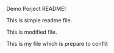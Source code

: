 Demo Porject README!

This is simple readme file.


This is modified file.

This is my file which is prepare to conflit
